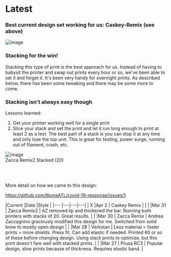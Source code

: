 
# Latest 


### Best current design set working for us:  Caskey-Remix (see above)

![image](https://user-images.githubusercontent.com/28732130/78292134-96426f80-74f4-11ea-827d-4fd48cb7109e.png)


### Stacking for the win!
Stacking this type of print is the best approach for us.  Instead of having to babysit the printer and swap out prints every hour or so, we've been able to set it and forget it.  It's been very handy for overnight prints.  As described below, there has been some tweaking and there may be some more to come.

### Stacking isn't always easy though 

Lessons learned:
1. Get your printer working well for a single print
2. Slice your stack and set the print and let it run long enough to print at least 2 as a test.  The best part of a stack is you can stop it at any time and only lose the top unit.  This is great for testing, power surge, running out of filament, crash, etc.

![image](https://user-images.githubusercontent.com/28732130/78116743-bf6adf00-73d2-11ea-9280-23b463c30c69.png)  
Zacca Remix2 Stacked (20)

<br /><br />

More detail on how we came to this design:

https://github.com/tboneATL/covid-19-response/issues/1

|Current   |Date   |Style  | 
|---  |---|---|---|
| X  |Apr 2   | Caskey Remix  | |
|   |Mar 31   | Zacca Remix2  | AZ removed lip and thickened the bar.  Running both printers with stacks of 20.  Great results.  |
|   |Mar 30   | Zacca Remix  | Andrea Zaccagnino graciously modified this design for me.  Switched from solid brow to mostly open design  |
|   |Mar 28   | Verkstan  | Less material = faster prints = more shields. Press fit.  Can add elastic if needed.  Printed 60 or so of these before changing design. Using stack prints to optimize, but this print doesn't fare well with stacked prints. |
|   |Mar 27   | Prusa RC3   | Popular design, slow prints because of thickness.  Requires elastic band.   |

